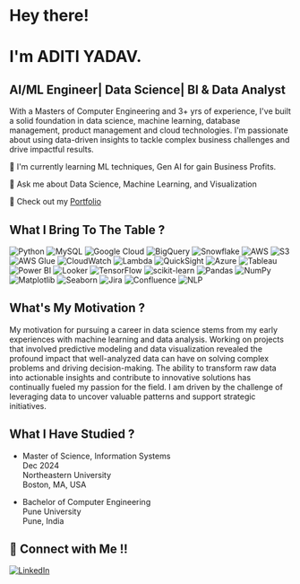 # Hey there!

# I'm ADITI YADAV.
## AI/ML Engineer| Data Science| BI & Data Analyst

With a Masters of Computer Engineering and 3+ yrs of experience, I've built a solid foundation in data science, machine learning, database management, product management and cloud technologies. I'm passionate about using data-driven insights to tackle complex business challenges and drive impactful results.

🌱 I'm currently learning ML techniques, Gen AI for gain Business Profits.

💬 Ask me about Data Science, Machine Learning, and Visualization

📝 Check out my [Portfolio](https://yadavadit.github.io/Portfolio/)

## What I Bring To The Table ?
![Python](https://img.shields.io/badge/Python-3776AB?style=for-the-badge&logo=python&logoColor=white)
![MySQL](https://img.shields.io/badge/MySQL-00000F?style=for-the-badge&logo=mysql&logoColor=white)
![Google Cloud](https://img.shields.io/badge/Google_Cloud-4285F4?style=for-the-badge&logo=google-cloud&logoColor=white)
![BigQuery](https://img.shields.io/badge/GoogleBigQuery-4285F4?style=for-the-badge&logo=google-cloud&logoColor=white)
![Snowflake](https://img.shields.io/badge/Snowflake-29B5E8?style=for-the-badge&logo=snowflake&logoColor=white)
![AWS](https://img.shields.io/badge/Amazon_AWS-232F3E?style=for-the-badge&logo=amazon-aws&logoColor=white)
![S3](https://img.shields.io/badge/Amazon_S3-569A31?style=for-the-badge&logo=amazons3&logoColor=white)
![AWS Glue](https://img.shields.io/badge/AWS_Glue-FF9900?style=for-the-badge&logo=amazon-aws&logoColor=white)
![CloudWatch](https://img.shields.io/badge/Amazon_CloudWatch-FF4F8B?style=for-the-badge&logo=amazon-cloudwatch&logoColor=white)
![Lambda](https://img.shields.io/badge/AWS_Lambda-FF9900?style=for-the-badge&logo=aws-lambda&logoColor=white)
![QuickSight](https://img.shields.io/badge/Amazon_QuickSight-00979D?style=for-the-badge&logo=amazon-aws&logoColor=white)
![Azure](https://img.shields.io/badge/Microsoft_Azure-0089D6?style=for-the-badge&logo=microsoft-azure&logoColor=white)
![Tableau](https://img.shields.io/badge/Tableau-E97627?style=for-the-badge&logo=Tableau&logoColor=white)
![Power BI](https://img.shields.io/badge/Power_BI-F2C811?style=for-the-badge&logo=powerbi&logoColor=black)
![Looker](https://img.shields.io/badge/Looker-4285F4?style=for-the-badge&logo=looker&logoColor=white)
![TensorFlow](https://img.shields.io/badge/TensorFlow-FF6F00?style=for-the-badge&logo=tensorflow&logoColor=white)
![scikit-learn](https://img.shields.io/badge/scikit--learn-%23F7931E.svg?style=for-the-badge&logo=scikit-learn&logoColor=white)
![Pandas](https://img.shields.io/badge/pandas-%23150458.svg?style=for-the-badge&logo=pandas&logoColor=white)
![NumPy](https://img.shields.io/badge/numpy-%23013243.svg?style=for-the-badge&logo=numpy&logoColor=white)
![Matplotlib](https://img.shields.io/badge/Matplotlib-%23ffffff.svg?style=for-the-badge&logo=Matplotlib&logoColor=black)
![Seaborn](https://img.shields.io/badge/Seaborn-%2371A1C1.svg?style=for-the-badge&logo=seaborn&logoColor=white)
![Jira](https://img.shields.io/badge/jira-%230A0FFF.svg?style=for-the-badge&logo=jira&logoColor=white)
![Confluence](https://img.shields.io/badge/confluence-%23172BF4.svg?style=for-the-badge&logo=confluence&logoColor=white)
![NLP](https://img.shields.io/badge/Natural_Language_Processing-4EA94B?style=for-the-badge&logo=natural-language-processing&logoColor=white)

## What's My Motivation ?
My motivation for pursuing a career in data science stems from my early experiences with machine learning and data analysis. Working on projects that involved predictive modeling and data visualization revealed the profound impact that well-analyzed data can have on solving complex problems and driving decision-making. The ability to transform raw data into actionable insights and contribute to innovative solutions has continually fueled my passion for the field. I am driven by the challenge of leveraging data to uncover valuable patterns and support strategic initiatives.

## What I Have Studied ?
- Master of Science, Information Systems  
  Dec 2024  
  Northeastern University  
  Boston, MA, USA

- Bachelor of Computer Engineering    
  Pune University  
  Pune, India

## 👋 Connect with Me !!
[![LinkedIn](https://img.shields.io/badge/LinkedIn-0077B5?style=for-the-badge&logo=linkedin&logoColor=white)](https://www.linkedin.com/in/yaditi/)

